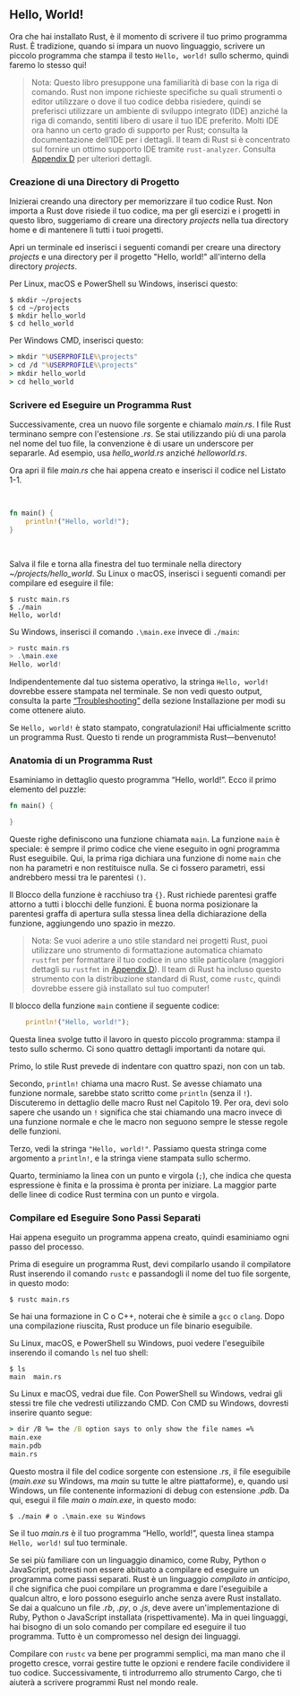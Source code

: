 ## Hello, World!

Ora che hai installato Rust, è il momento di scrivere il tuo primo programma Rust. È tradizione, quando si impara un nuovo linguaggio, scrivere un piccolo programma che stampa il testo `Hello, world!` sullo schermo, quindi faremo lo stesso qui!

> Nota: Questo libro presuppone una familiarità di base con la riga di comando. Rust non impone richieste specifiche su quali strumenti o editor utilizzare o dove il tuo codice debba risiedere, quindi se preferisci utilizzare un ambiente di sviluppo integrato (IDE) anziché la riga di comando, sentiti libero di usare il tuo IDE preferito. Molti IDE ora hanno un certo grado di supporto per Rust; consulta la documentazione dell’IDE per i dettagli. Il team di Rust si è concentrato sul fornire un ottimo supporto IDE tramite `rust-analyzer`. Consulta [Appendix D][devtools]<!-- ignore --> per ulteriori dettagli.

### Creazione di una Directory di Progetto

Inizierai creando una directory per memorizzare il tuo codice Rust. Non importa a Rust dove risiede il tuo codice, ma per gli esercizi e i progetti in questo libro, suggeriamo di creare una directory *projects* nella tua directory home e di mantenere lì tutti i tuoi progetti.

Apri un terminale ed inserisci i seguenti comandi per creare una directory *projects* e una directory per il progetto "Hello, world!" all'interno della directory *projects*.

Per Linux, macOS e PowerShell su Windows, inserisci questo:

```console
$ mkdir ~/projects
$ cd ~/projects
$ mkdir hello_world
$ cd hello_world
```

Per Windows CMD, inserisci questo:

```cmd
> mkdir "%USERPROFILE%\projects"
> cd /d "%USERPROFILE%\projects"
> mkdir hello_world
> cd hello_world
```

### Scrivere ed Eseguire un Programma Rust

Successivamente, crea un nuovo file sorgente e chiamalo *main.rs*. I file Rust terminano sempre con l'estensione *.rs*. Se stai utilizzando più di una parola nel nome del tuo file, la convenzione è di usare un underscore per separarle. Ad esempio, usa *hello_world.rs* anziché *helloworld.rs*.

Ora apri il file *main.rs* che hai appena creato e inserisci il codice nel Listato 1-1.

<Listing number="1-1" file-name="main.rs" caption="Un programma che stampa `Hello, world!`">

```rust
fn main() {
    println!("Hello, world!");
}
```

</Listing>

Salva il file e torna alla finestra del tuo terminale nella directory *~/projects/hello_world*. Su Linux o macOS, inserisci i seguenti comandi per compilare ed eseguire il file:

```console
$ rustc main.rs
$ ./main
Hello, world!
```

Su Windows, inserisci il comando `.\main.exe` invece di `./main`:

```powershell
> rustc main.rs
> .\main.exe
Hello, world!
```

Indipendentemente dal tuo sistema operativo, la stringa `Hello, world!` dovrebbe essere stampata nel terminale. Se non vedi questo output, consulta la parte [“Troubleshooting”][troubleshooting]<!-- ignore --> della sezione Installazione per modi su come ottenere aiuto.

Se `Hello, world!` è stato stampato, congratulazioni! Hai ufficialmente scritto un programma Rust. Questo ti rende un programmista Rust—benvenuto!

### Anatomia di un Programma Rust

Esaminiamo in dettaglio questo programma “Hello, world!”. Ecco il primo elemento del puzzle:

```rust
fn main() {

}
```

Queste righe definiscono una funzione chiamata `main`. La funzione `main` è speciale: è sempre il primo codice che viene eseguito in ogni programma Rust eseguibile. Qui, la prima riga dichiara una funzione di nome `main` che non ha parametri e non restituisce nulla. Se ci fossero parametri, essi andrebbero messi tra le parentesi `()`.

Il Blocco della funzione è racchiuso tra `{}`. Rust richiede parentesi graffe attorno a tutti i blocchi delle funzioni. È buona norma posizionare la parentesi graffa di apertura sulla stessa linea della dichiarazione della funzione, aggiungendo uno spazio in mezzo.

> Nota: Se vuoi aderire a uno stile standard nei progetti Rust, puoi utilizzare uno strumento di formattazione automatica chiamato `rustfmt` per formattare il tuo codice in uno stile particolare (maggiori dettagli su `rustfmt` in [Appendix D][devtools]<!-- ignore -->). Il team di Rust ha incluso questo strumento con la distribuzione standard di Rust, come `rustc`, quindi dovrebbe essere già installato sul tuo computer!

Il blocco della funzione `main` contiene il seguente codice:

```rust
    println!("Hello, world!");
```

Questa linea svolge tutto il lavoro in questo piccolo programma: stampa il testo sullo schermo. Ci sono quattro dettagli importanti da notare qui.

Primo, lo stile Rust prevede di indentare con quattro spazi, non con un tab.

Secondo, `println!` chiama una macro Rust. Se avesse chiamato una funzione normale, sarebbe stato scritto come `println` (senza il `!`). Discuteremo in dettaglio delle macro Rust nel Capitolo 19. Per ora, devi solo sapere che usando un `!` significa che stai chiamando una macro invece di una funzione normale e che le macro non seguono sempre le stesse regole delle funzioni.

Terzo, vedi la stringa `"Hello, world!"`. Passiamo questa stringa come argomento a `println!`, e la stringa viene stampata sullo schermo.

Quarto, terminiamo la linea con un punto e virgola (`;`), che indica che questa espressione è finita e la prossima è pronta per iniziare. La maggior parte delle linee di codice Rust termina con un punto e virgola.

### Compilare ed Eseguire Sono Passi Separati

Hai appena eseguito un programma appena creato, quindi esaminiamo ogni passo del processo.

Prima di eseguire un programma Rust, devi compilarlo usando il compilatore Rust inserendo il comando `rustc` e passandogli il nome del tuo file sorgente, in questo modo:

```console
$ rustc main.rs
```

Se hai una formazione in C o C++, noterai che è simile a `gcc` o `clang`. Dopo una compilazione riuscita, Rust produce un file binario eseguibile.

Su Linux, macOS, e PowerShell su Windows, puoi vedere l'eseguibile inserendo il comando `ls` nel tuo shell:

```console
$ ls
main  main.rs
```

Su Linux e macOS, vedrai due file. Con PowerShell su Windows, vedrai gli stessi tre file che vedresti utilizzando CMD. Con CMD su Windows, dovresti inserire quanto segue:

```cmd
> dir /B %= the /B option says to only show the file names =%
main.exe
main.pdb
main.rs
```

Questo mostra il file del codice sorgente con estensione *.rs*, il file eseguibile (*main.exe* su Windows, ma *main* su tutte le altre piattaforme), e, quando usi Windows, un file contenente informazioni di debug con estensione *.pdb*. Da qui, esegui il file *main* o *main.exe*, in questo modo:

```console
$ ./main # o .\main.exe su Windows
```

Se il tuo *main.rs* è il tuo programma “Hello, world!”, questa linea stampa `Hello, world!` sul tuo terminale.

Se sei più familiare con un linguaggio dinamico, come Ruby, Python o JavaScript, potresti non essere abituato a compilare ed eseguire un programma come passi separati. Rust è un linguaggio *compilato in anticipo*, il che significa che puoi compilare un programma e dare l'eseguibile a qualcun altro, e loro possono eseguirlo anche senza avere Rust installato. Se dai a qualcuno un file *.rb*, *.py*, o *.js*, deve avere un'implementazione di Ruby, Python o JavaScript installata (rispettivamente). Ma in quei linguaggi, hai bisogno di un solo comando per compilare ed eseguire il tuo programma. Tutto è un compromesso nel design dei linguaggi.

Compilare con `rustc` va bene per programmi semplici, ma man mano che il progetto cresce, vorrai gestire tutte le opzioni e rendere facile condividere il tuo codice. Successivamente, ti introdurremo allo strumento Cargo, che ti aiuterà a scrivere programmi Rust nel mondo reale.

[troubleshooting]: ch01-01-installation.html#troubleshooting
[devtools]: appendix-04-useful-development-tools.html
